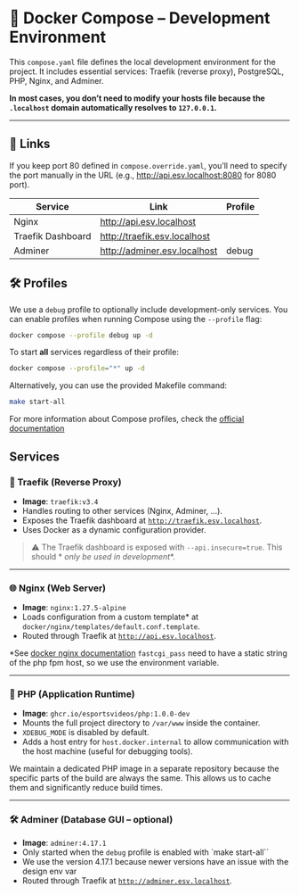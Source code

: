 # 📝 Docker Compose – Development Environment

This `compose.yaml` file defines the local development environment for the
project. It includes essential services: Traefik (reverse proxy), PostgreSQL,
PHP, Nginx, and Adminer.

**In most cases, you don’t need to modify your hosts file because
the `.localhost` domain automatically resolves to `127.0.0.1`.**

---

## 📃 Links

If you keep port 80 defined in `compose.override.yaml`, you’ll need to specify
the port manually in the URL (e.g., http://api.esv.localhost:8080 for 8080
port).

| Service           | Link                         | Profile |
|-------------------|------------------------------|---------|
| Nginx             | http://api.esv.localhost     |         |
| Traefik Dashboard | http://traefik.esv.localhost |         |
| Adminer           | http://adminer.esv.localhost | debug   |

## 🛠️ Profiles

We use a `debug` profile to optionally include development-only services.
You can enable profiles when running Compose using the `--profile` flag:

```bash
docker compose --profile debug up -d
```

To start **all** services regardless of their profile:

```bash
docker compose --profile="*" up -d
```

Alternatively, you can use the provided Makefile command:

```bash
make start-all
```

For more information about Compose profiles, check
the [official documentation](https://docs.docker.com/compose/how-tos/profiles/)

## Services

### 🔀 Traefik (Reverse Proxy)

- **Image**: `traefik:v3.4`
- Handles routing to other services (Nginx, Adminer, ...).
- Exposes the Traefik dashboard at [
  `http://traefik.esv.localhost`](http://traefik.esv.localhost).
- Uses Docker as a dynamic configuration provider.

> ⚠️ The Traefik dashboard is exposed with `--api.insecure=true`. This should *
*only be used in development**.

---

### 🌐 Nginx (Web Server)

- **Image**: `nginx:1.27.5-alpine`
- Loads configuration from a custom template* at
  `docker/nginx/templates/default.conf.template`.
- Routed through Traefik at [
  `http://api.esv.localhost`](http://api.esv.localhost).

*See [docker nginx documentation] `fastcgi_pass` need to have a static string of
the php fpm host, so we use the environment variable.

---

### 🐘 PHP (Application Runtime)

- **Image**: `ghcr.io/esportsvideos/php:1.0.0-dev`
- Mounts the full project directory to `/var/www` inside the container.
- `XDEBUG_MODE` is disabled by default.
- Adds a host entry for `host.docker.internal` to allow communication with the
  host machine (useful for debugging tools).

We maintain a dedicated PHP image in a separate repository because the specific
parts of the build are always the same. This allows us to cache them and
significantly reduce build times.

---

### 🛠️ Adminer (Database GUI – optional)

- **Image**: `adminer:4.17.1`
- Only started when the `debug` profile is enabled with `make start-all``
- We use the version 4.17.1 because newer versions have an issue with the design
  env var
- Routed through Traefik at [
  `http://adminer.esv.localhost`](http://adminer.esv.localhost).

[docker nginx documentation]: https://github.com/docker-library/docs/tree/master/nginx#using-environment-variables-in-nginx-configuration-new-in-119
